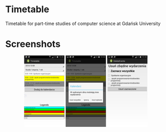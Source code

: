 # Timetable
Timetable for part-time studies of computer science at Gdańsk University
# Screenshots
<div align="center">
        <img width="25%" src="Screenshots/1.png" alt="List screen" title="Timetable"</img>
        <img width="25%" src="Screenshots/2.png" alt="List screen" title="Alert"></img> 
        <img width="25%" src="Screenshots/3.png" alt="List screen" title="Remove selected events"></img>
</div>
